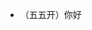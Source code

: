 - （五五开）你好
<!---
XiaoMiGoatTRUE/XiaoMiGoatTRUE is a ✨ special ✨ repository because its `README.md` (this file) appears on your GitHub profile.
You can click the Preview link to take a look at your changes.
--->
